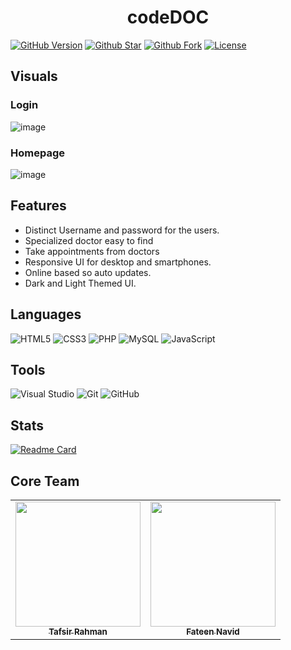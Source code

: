 <h1 align="center">codeDOC</h1>
<p align="center">

   [![GitHub Version](https://img.shields.io/github/release/animate-css/animate.css.svg?style=for-the-badge)](https://github.com/Sheikh-Tafsir/codeDOC/releases) 
   [![Github Star](https://img.shields.io/github/stars/animate-css/animate.css.svg?style=for-the-badge)](https://github.com/Sheikh-Tafsir/codeDOC/stargazers) 
   [![Github Fork](https://img.shields.io/github/forks/animate-css/animate.css.svg?style=for-the-badge)](https://github.com/Sheikh-Tafsir/codeDOC/network/members) 
   [![License](https://img.shields.io/badge/license-hippocratic%20license-orange.svg?longCache=true&style=for-the-badge)](https://github.com/Sheikh-Tafsir/codeDOC/blob/main/LICENSE)
</p>

## Visuals

### Login
![image](https://user-images.githubusercontent.com/83116065/199513574-2136f567-b985-4df9-81e5-49ef29141fb2.png)

### Homepage
![image](https://user-images.githubusercontent.com/83116065/199514289-32c19e8f-3b6a-4cfe-a874-eead07572294.png)


## Features
- Distinct Username and password for the users.
- Specialized doctor easy to find
- Take appointments from doctors 
- Responsive UI for desktop and smartphones.
- Online based so auto updates.
- Dark and Light Themed UI.

## Languages
![HTML5](https://img.shields.io/badge/html5-%23E34F26.svg?style=for-the-badge&logo=html5&logoColor=white)
![CSS3](https://img.shields.io/badge/css3-%231572B6.svg?style=for-the-badge&logo=css3&logoColor=white)
![PHP](https://img.shields.io/badge/php-%23777BB4.svg?style=for-the-badge&logo=php&logoColor=white)
![MySQL](https://img.shields.io/badge/mysql-%2300f.svg?style=for-the-badge&logo=mysql&logoColor=white)
![JavaScript](https://img.shields.io/badge/javascript-%23323330.svg?style=for-the-badge&logo=javascript&logoColor=%23F7DF1E)
  

## Tools
![Visual Studio](https://img.shields.io/badge/Visual%20Studio-5C2D91.svg?style=for-the-badge&logo=visual-studio&logoColor=white)
![Git](https://img.shields.io/badge/git-%23F05033.svg?style=for-the-badge&logo=git&logoColor=white)
![GitHub](https://img.shields.io/badge/github-%23121011.svg?style=for-the-badge&logo=github&logoColor=white)

## Stats
[![Readme Card](https://github-readme-stats.vercel.app/api/pin/?username=Sheikh-Tafsir&theme=radical&repo=codeDOC)](https://github.com/anuraghazra/github-readme-stats)


## Core Team
<table>
    <tr>
      <td align="center">
        <a href="https://github.com/Sheikh-Tafsir">
            <img src="https://avatars.githubusercontent.com/u/83116065?v=4" width="200px;" alt=""/>
            <br />
            <sub><b>Tafsir Rahman</b></sub>
        </a>
      </td>
      <td align="center">
        <a href="https://github.com/fateennavid-cse19">
            <img src="https://avatars.githubusercontent.com/u/84742960?v=4" width="200px;" alt=""/>
            <br />
            <sub><b>Fateen Navid</b></sub>
        </a>
      </td>
    </tr>
</table>

